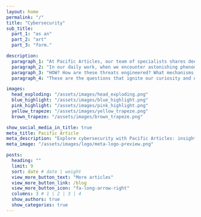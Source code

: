 ```yaml
---
layout: home
permalink: "/"
title: "Cybersecurity"
sub_title:
  part_1: "as an"
  part_2: "art"
  part_3: "form."

description:
  paragraph_1: "At Pacific Articles, our team of specialists shares deep insights, professional expertise, and original research in the inherently interdisciplinary field of cybersecurity. Our mission is to tackle challenges with fresh, innovative perspectives."
  paragraph_2: "In our daily work, when we encounter astonishing phenomena like seemingly untraceable attacks or ingenious malware exploits, we can’t help but ask:"
  paragraph_3: "HOW? How are these threats engineered? What mechanisms drive them? What groundbreaking defenses or innovations can emerge from understanding these principles?"
  paragraph_4: "These are the questions that ignite our curiosity and drive our relentless pursuit of knowledge."

images:
  head_exploding: "/assets/images/head_exploding.png"
  blue_highlight: "/assets/images/blue_highlight.png"
  pink_highlight: "/assets/images/pink_highlight.png"
  yellow_trapeze: "/assets/images/yellow_trapeze.png"
  brown_trapeze: "/assets/images/brown_trapeze.png"

show_social_media_in_title: true
meta_title: Pacific Article
meta_description: "Explore cybersecurity with Pacific Articles: insights, expertise, and innovation to tackle untraceable attacks and groundbreaking defenses."
meta_image: "/assets/images/logo/meta-logo-preview.png"

posts:
  heading: ""
  limit: 9
  sort: date # date | weight
  view_more_button_text: "More articles"
  view_more_button_link: /blog
  view_more_button_icon: "fa-long-arrow-right"
  columns: 3 # 1 | 2 | 3 | 4
  show_authors: true
  show_categories: true
---
```

